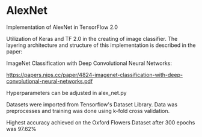 # AlexNet
Implementation of AlexNet in TensorFlow 2.0

Utilization of Keras and TF 2.0 in the creating of image classifier. The layering architecture and structure of this implementation is described in the paper:

ImageNet Classification with Deep Convolutional Neural Networks:

https://papers.nips.cc/paper/4824-imagenet-classification-with-deep-convolutional-neural-networks.pdf

Hyperparameters can be adjusted in alex_net.py

Datasets were imported from Tensorflow's Dataset Library. Data was preprocesses and training was done using k-fold cross validation.

Highest accuracy achieved on the Oxford Flowers Dataset after 300 epochs was 97.62%
